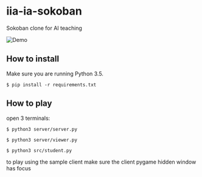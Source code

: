 # iia-ia-sokoban
Sokoban clone for AI teaching

![Demo](https://github.com/dgomes/iia-ia-sokoban/raw/master/data/sokoban_screenshot.png)

## How to install

Make sure you are running Python 3.5.

`$ pip install -r requirements.txt`

## How to play

open 3 terminals:

`$ python3 server/server.py`

`$ python3 server/viewer.py`

`$ python3 src/student.py`

to play using the sample client make sure the client pygame hidden window has focus
